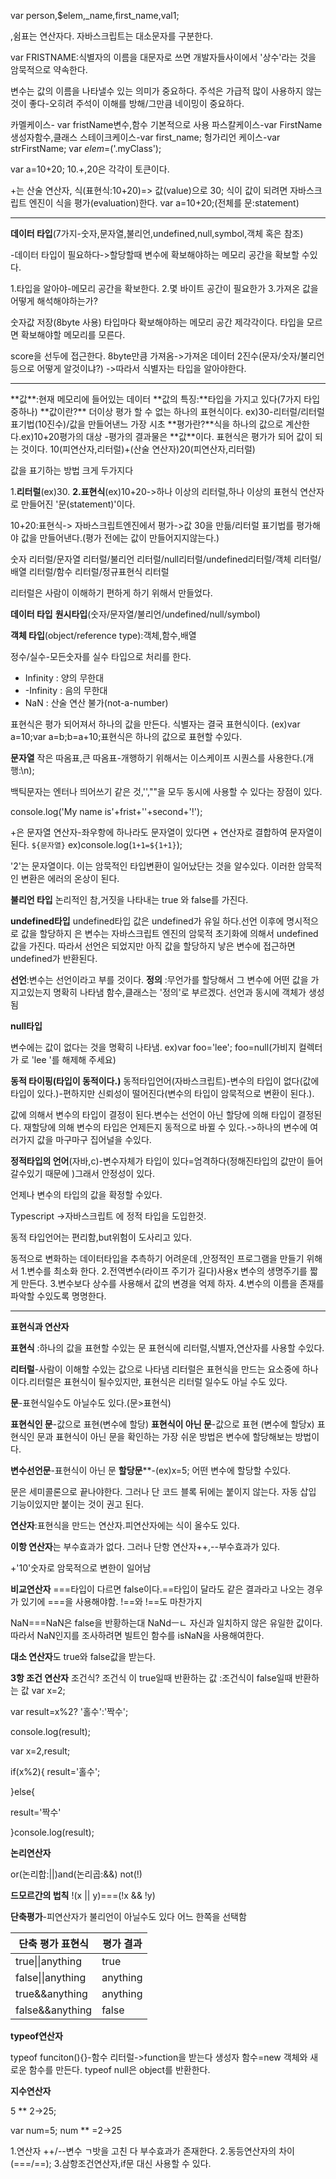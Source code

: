 var person,$elem,_name,first_name,val1;

,쉼표는 연산자다.
자바스크립트는 대소문자를 구분한다.

var FRISTNAME:식별자의 이름을 대문자로 쓰면 개발자들사이에서 '상수'라는 것을 암묵적으로 약속한다.

변수는 값의 이름을 나타낼수 있는 의미가 중요하다.
주석은 가급적 많이 사용하지 않는것이 좋다-오히려 주석이 이해를 방해/그만큼 네이밍이 중요하다.

카멜케이스- var fristName변수,함수 기본적으로 사용
파스칼케이스-var FirstName생성자함수,클래스
스테이크케이스-var first_name;
헝가리언 케이스-var strFirstName;
var $elem=$('.myClass');

var a=10+20; 10.+,20은 각각이 토큰이다.

+는 산술 연산자, 
식(표현식:10+20)=> 값(value)으로 30;
식이 값이 되려면 자바스크립트 엔진이 식을 평가(evaluation)한다.
var a=10+20;(전체를 문:statement)

<hr>

**데이터 타입**(7가지-숫자,문자열,불리언,undefined,null,symbol,객체 혹은 참조)

-데이터 타입이 필요하다->할당할때 변수에 확보해야하는 메모리 공간을 확보할 수있다.

1.타입을 알아야-메모리 공간을 확보한다.
2.몇 바이트 공간이 필요한가
3.가져온 값을 어떻게 해석해야하는가?

숫자값 저장(8byte 사용) 타입마다 확보해야하는 메모리 공간 제각각이다. 타입을 모르면 확보해야할 메모리를 모른다.

score을 선두에 접근한다. 8byte만큼 가져옴->가져온 데이터 2진수(문자/숫자/불리언 등으로 어떻게 알것이냐?)
->따라서 식별자는 타입을 알아야한다.

<hr>
**값**:현재 메모리에 들어있는 데이터
**값의 특징:**타입을 가지고 있다(7가지 타입중하나)
**값이란?** 더이상 평가 할 수 없는 하나의 표현식이다.
ex)30-리터럴/리터럴 표기법(10진수)/값을 만들어낸느 가장 시초
**평가란?**식을 하나의 값으로 계산한다.ex)10+20평가의 대상 -평가의 결과물은 **값**이다.
표현식은 평가가 되어 값이 되는 것이다.
10(피연산자,리터럴)+(산술 연산자)20(피연산자,리터럴)

값을 표기하는 방법 크게 두가지다

1.**리터럴**(ex)30.
**2.표현식**(ex)10+20->하나 이상의 리터럴,하나 이상의 표현식 연산자로 만들어진 '문(statement)'이다.

10+20:표현식-> 자바스크립트엔진에서 평가->값 30을 만듦/리터럴 표기법를 평가해야 값을 만들어낸다.(평가 전에는 값이 만들어지지않는다.)

숫자 리터럴/문자열 리터럴/불리언 리터럴/null리터럴/undefined리터럴/객체 리터럴/배열 리터럴/함수 리터럴/정규표현식 리터럴

리터럴은 사람이 이해하기 편하게 하기 위해서 만들었다.

**데이터 타입**
**원시타입**(숫자/문자열/불리언/undefined/null/symbol)

**객체 타입**(object/reference type):객체,함수,배열

정수/실수-모든숫자를 실수 타입으로 처리를 한다.

- Infinity : 양의 무한대
- -Infinity : 음의 무한대
- NaN : 산술 연산 불가(not-a-number)

표현식은 평가 되어져서 하나의 값을 만든다.
식별자는 결국 표현식이다.
(ex)var a=10;var a=b;b=a+10;표현식은 하나의 값으로 표현할 수있다.

**문자열**
작은 따옴표,큰 따옴표-개행하기 위해서는 이스케이프 시퀀스를 사용한다.(개행:\n);

백틱문자는 엔터나 띄어쓰기 같은 것,'',""을 모두 동시에 사용할 수 있다는 장점이 있다.

console.log('My name is'+frist+''+second+'!');

+은 문자열 연산자-좌우항에 하나라도 문자열이 있다면 + 연산자로 결합하여 문자열이 된다.
`${문자열}` ex)console.log(`1+1=${1+1}`);

'2'는 문자열이다. 이는 암묵적인 타입변환이 일어났단는 것을 알수있다. 이러한 암묵적인 변환은 에러의 온상이 된다.

**불리언 타입**
논리적인 참,거짓을 나타내는 true 와 false를 가진다.

**undefined타입**
undefined타입 값은 undefined가 유일 하다.선언 이후에 명시적으로 값을 할당하지 은 변수는 자바스크립트 엔진의 암묵적 초기화에 의해서 undefined값을 가진다. 따라서 선언은 되었지만 아직 값을 할당하지 낳은 변수에 접근하면 undefined가 반환된다.

**선언**:변수는 선언이라고 부를 것이다.
**정의** :무언가를 할당해서 그 변수에 어떤 값을 가지고있는지 명확히 나타냄
함수,클래스는 '정의'로 부르겠다. 선언과 동시에 객체가 생성됨

**null타입**

변수에는 값이 없다는 것을 명확히 나타냄.
ex)var foo='lee'; foo=null(가비지 컬렉터가 로 'lee '를 해제해 주세요)

**동적 타이핑(타입이 동적이다.)**
동적타입언어(자바스크립트)-변수의 타입이 없다(값에 타입이 있다.)-편하지만 신뢰성이 떨어진다(변수의 타입이 암묵적으로 변환이 된다.).

값에 의해서 변수의 타입이 결정이 된다.변수는 선언이 아닌 할당에 의해 타입이 결정된다. 재할당에 의해 변수의 타입은 언제든지 동적으로 바뀔 수 있다.->하나의 변수에 여러가지 값을 마구마구 집어널을 수있다.

**정적타입의 언어**(자바,c)-변수자체가 타입이 있다=엄격하다(정해진타입의 값만이 들어갈수있기 때문에 )그래서 안정성이 있다.

언제나 변수의 타입의 값을 확정할 수있다.

Typescript ->자바스크립트 에 정적 타입을 도입한것.

동적 타입언어는 편리함,but위험이 도사리고 있다.

동적으로 변화하는 데이터타입을 추측하기 어려운데 ,안정적인 프로그램을 만들기 위해서
1.변수를 최소화 한다.
2.전역변수(라이프 주기가 길다)사용x
변수의 생명주기를 짧게 만든다.
3.변수보다 상수를 사용해서 값의 변경을 억제 하자.
4.변수의 이름을 존재를 파악할 수있도록 명명한다.

-------------------------------------

**표현식과 연산자**

**표현식** :하나의 값을 표현할 수있는 문
표현식에 리터럴,식별자,연산자를 사용할 수있다.

**리터럴**-사람이 이해할 수있는 값으로 나타냄
리터럴은 표현식을 만드는 요소중에 하나이다.리터럴은 표현식이 될수있지만, 표현식은 리터럴 일수도 아닐 수도 있다.

**문**-표현식일수도 아닐수도 있다.(문>표현식)

**표현식인 문**-값으로 표현(변수에 할당)
**표현식이 아닌 문**-값으로 표현 (변수에 할당x)
 표현식인 문과 표현식이 아닌 문을 확인하는 가장 쉬운 방법은 변수에 할당해보는 방법이다.

**변수선언문**-표현식이 아닌 문
**할당문****-(ex)x=5; 어떤 변수에 할당할 수있다.

문은 세미콜론으로 끝나야한다. 그러나 단 코드 블록 뒤에는 붙이지 않는다. 자동 삽입 기능이있지만 붙이는 것이 권고 된다.

**연산자**:표현식을 만드는 연산자.피연산자에는 식이 올수도 있다.

**이항 연산자**는 부수효과가 없다.
그러나 단항 연산자++,--부수효과가 있다.

+'10'숫자로 암묵적으로 변한이 일어남

**비교연산자**
===타입이 다르면 false이다.==타입이 달라도 같은 결과라고 나오는 경우가 있기에 ===을 사용해야함.
!==와 !==도 마찬가지

NaN===NaN은 false을 반황하는대   NaNdㅡㄴ 자신과 일치하지 않은 유일한 값이다. 따라서 NaN인지를 조사하려면 빌트인 함수를 isNaN을 사용해여한다.

**대소 연산자**도 true와 false값을 받는다.

**3항 조건 연산자**
조건식? 조건식 이 true일때 반환하는 값 :조건식이 false일때 반환하는 값
var x=2;

var result=x%2? '홀수':'짝수';

console.log(result);



var x=2,result;

if(x%2){
result='홀수';

}else{

result='짝수'

}console.log(result);

**논리연산자**

or(논리합:||)and(논리곱:&&) not(!)

**드모르간의 법칙** !(x || y)===(!x && !y)

**단축평가**-피연산자가 불리언이 아닐수도 있다 어느 한쪽을 선택함

| 단축 평가 표현식  | 평가 결과 |
| ----------------- | --------- |
| true\|\|anything  | true      |
| false\|\|anything | anything  |
| true&&anything    | anything  |
| false&&anything   | false     |

**typeof연산자** 

typeof funciton(){}-함수 리터럴->function을 받는다
생성자 함수=new 객체와 새로운 함수를 만든다.
typeof null은 object를 반환한다.

**지수연산자**

5 ** 2->25;

var num=5;
num ** =2->25

1.연산자 ++/--변수 ㄱ밧을 고친 다 부수효과가 존재한다.
2.동등연산자의 차이(===/==);
3.삼항조건연산자,if문 대신 사용할 수 있다.